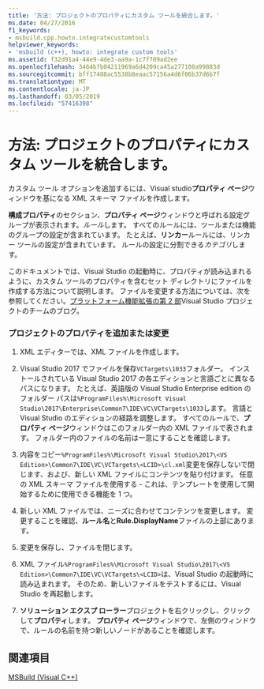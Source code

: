 ```yaml
---
title: '方法: プロジェクトのプロパティにカスタム ツールを統合します。'
ms.date: 04/27/2016
f1_keywords:
- msbuild.cpp.howto.integratecustomtools
helpviewer_keywords:
- 'msbuild (c++), howto: integrate custom tools'
ms.assetid: f32d91a4-44e9-4de3-aa9a-1c7f709ad2ee
ms.openlocfilehash: 3464bfb04211969a6d4209ca45a277100a99883d
ms.sourcegitcommit: bff17488ac5538b8eaac57156a4d6f06b37d6b7f
ms.translationtype: MT
ms.contentlocale: ja-JP
ms.lasthandoff: 03/05/2019
ms.locfileid: "57416398"
---
```

# <a name="how-to-integrate-custom-tools-into-the-project-properties"></a>方法: プロジェクトのプロパティにカスタム ツールを統合します。

カスタム ツール オプションを追加するには、Visual studio**プロパティ ページ**ウィンドウを基になる XML スキーマ ファイルを作成します。

**構成プロパティ**のセクション、**プロパティ ページ**ウィンドウと呼ばれる設定グループが表示されます。*ルール*します。 すべてのルールには、ツールまたは機能のグループの設定が含まれています。 たとえば、**リンカー**ルールには、リンカー ツールの設定が含まれています。 ルールの設定に分割できる*カテゴリ*します。

このドキュメントでは、Visual Studio の起動時に、プロパティが読み込まれるように、カスタム ツールのプロパティを含むセット ディレクトリにファイルを作成する方法について説明します。 ファイルを変更する方法については、次を参照してください。[プラットフォーム機能拡張の第 2 部](https://blogs.msdn.microsoft.com/vsproject/2009/06/18/platform-extensibility-part-2/)Visual Studio プロジェクトのチームのブログ。

### <a name="to-add-or-change-project-properties"></a>プロジェクトのプロパティを追加または変更

1. XML エディターでは、XML ファイルを作成します。

1. Visual Studio 2017 でファイルを保存`VCTargets\1033`フォルダー。 インストールされている Visual Studio 2017 の各エディションと言語ごとに異なるパスになります。 たとえば、英語版の Visual Studio Enterprise edition のフォルダー パスは`%ProgramFiles%\Microsoft Visual Studio\2017\Enterprise\Common7\IDE\VC\VCTargets\1033`します。 言語と Visual Studio のエディションの経路を調整します。 すべてのルールで、**プロパティ ページ**ウィンドウはこのフォルダー内の XML ファイルで表されます。 フォルダー内のファイルの名前は一意にすることを確認します。

1. 内容をコピー`%ProgramFiles%\Microsoft Visual Studio\2017\<VS Edition>\Common7\IDE\VC\VCTargets\<LCID>\cl.xml`変更を保存しないで閉じます、および、新しい XML ファイルにコンテンツを貼り付けます。 任意の XML スキーマ ファイルを使用する - これは、テンプレートを使用して開始するために使用できる機能を 1 つ。

1. 新しい XML ファイルでは、ニーズに合わせてコンテンツを変更します。 変更することを確認、**ルール名**と**Rule.DisplayName**ファイルの上部にあります。

1. 変更を保存し、ファイルを閉じます。

1. XML ファイル`%ProgramFiles%\Microsoft Visual Studio\2017\<VS Edition>\Common7\IDE\VC\VCTargets\<LCID>`は、Visual Studio の起動時に読み込まれます。 そのため、新しいファイルをテストするには、Visual Studio を再起動します。

1. **ソリューション エクスプ ローラー**プロジェクトを右クリックし、クリックして**プロパティ**します。 **プロパティ ページ**ウィンドウで、左側のウィンドウで、ルールの名前を持つ新しいノードがあることを確認します。

## <a name="see-also"></a>関連項目

[MSBuild (Visual C++)](../build/msbuild-visual-cpp.md)
